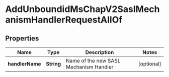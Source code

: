 

# AddUnboundidMsChapV2SaslMechanismHandlerRequestAllOf


## Properties

| Name | Type | Description | Notes |
|------------ | ------------- | ------------- | -------------|
|**handlerName** | **String** | Name of the new SASL Mechanism Handler |  [optional] |



